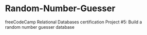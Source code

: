 # Random-Number-Guesser
freeCodeCamp Relational Databases certification Project #5: Build a random number guesser database
